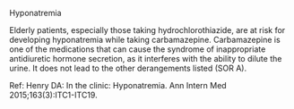 Hyponatremia

Elderly patients, especially those taking hydrochlorothiazide, are at risk for developing hyponatremia while taking carbamazepine. Carbamazepine is one of the medications that can cause the syndrome of inappropriate antidiuretic hormone secretion, as it interferes with the ability to dilute the urine. It does not lead to the other derangements listed (SOR A).

Ref: Henry DA: In the clinic: Hyponatremia. Ann Intern Med 2015;163(3):ITC1-ITC19.